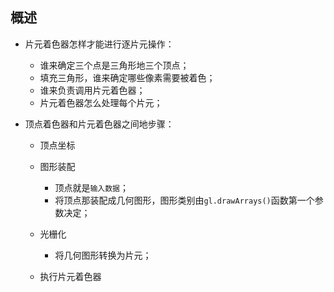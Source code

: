 ## 概述

* 片元着色器怎样才能进行逐片元操作：
  - 谁来确定三个点是三角形地三个顶点；
  - 填充三角形，谁来确定哪些像素需要被着色；
  - 谁来负责调用片元着色器；
  - 片元着色器怎么处理每个片元；

* 顶点着色器和片元着色器之间地步骤：
  - 顶点坐标

  - 图形装配
    - 顶点就是`输入数据`；
    - 将顶点那装配成几何图形，图形类别由`gl.drawArrays()`函数第一个参数决定；

  - 光栅化
    - 将几何图形转换为片元；

  - 执行片元着色器
    